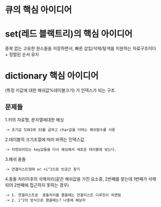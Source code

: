 # 큐의 핵심 아이디어




# set(레드 블랙트리)의 핵심 아이디어

   중복 없는 고유한 원소들을 저장하면서, 빠른 삽입/삭제/탐색을 지원하는 자료구조이다 + 정렬된 순서 유지





# dictionary 핵심 아이디어

  (특정 키값에 대한 해쉬값%테이블크기) 가 인덱스가 되는 구조.

  ## 문제들
  1.키의 자료형, 문자열에대한 해싱
  
    -> 초기값 5381에 33를 곱하고 char값을 더하는 해쉬함수를 사용
  
  2.테이블의 크기조절에 따라 바뀌는 인덱스값.

    -> 저장되어있는 key값들을 다시 해싱해서 새로운 테이블에 넣는다.
  
  3.해쉬 충돌

    -> 연결리스트형태 or +i^2으로 빈공간 찾기
  
  4.충돌 처리이후의 삭제처리(같은 해쉬값을 가진 요소중, 2번째를 찾는데 1번째가 삭제되어 2번째에 접근하지 못하는 경우)

    -> 1. 연결리스트로  충돌처리를 했을때는 연결리스트 다루듯이 하면됨
    -> 2. i^2의 방식으로 했을때는? 나중에 해보자
